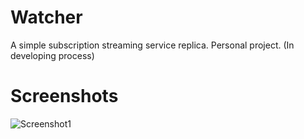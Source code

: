 <!-- JavaScript,HTML,CSS,React -->

# Watcher

A simple subscription streaming service replica. Personal project. (In developing process)

# Screenshots

![Screenshot1](https://github.com/alisedighmoghadam/Watcher/blob/main/screenshots/1.gif?raw=true)
